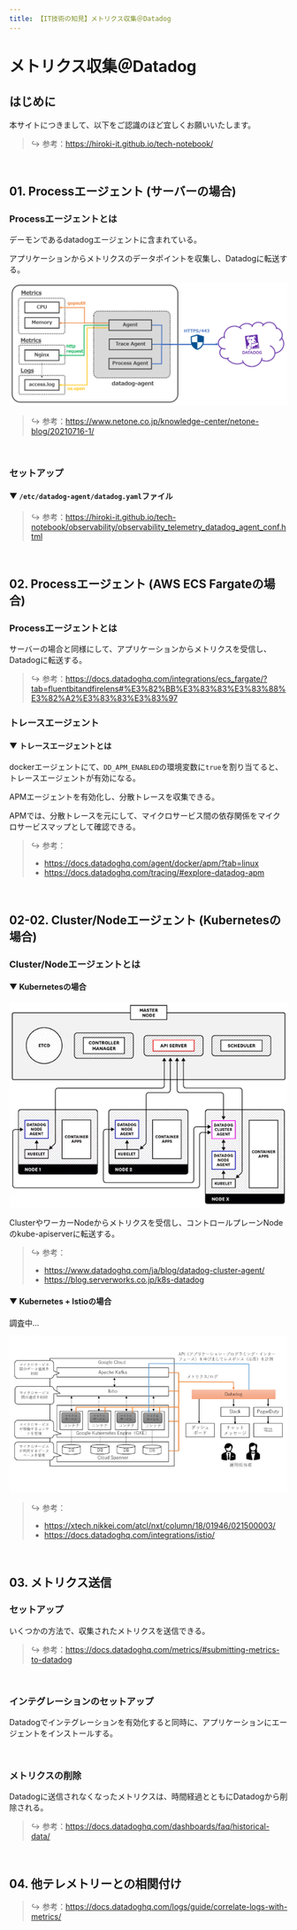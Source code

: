 ```yaml
---
title: 【IT技術の知見】メトリクス収集＠Datadog
---
```


# メトリクス収集＠Datadog

## はじめに

本サイトにつきまして、以下をご認識のほど宜しくお願いいたします。



> ↪️ 参考：https://hiroki-it.github.io/tech-notebook/

<br>

## 01. Processエージェント (サーバーの場合) 

### Processエージェントとは

デーモンであるdatadogエージェントに含まれている。

アプリケーションからメトリクスのデータポイントを収集し、Datadogに転送する。

![datadog-agent_on-server](https://raw.githubusercontent.com/hiroki-it/tech-notebook-images/master/images/datadog-agent_on-server.png)


> ↪️ 参考：https://www.netone.co.jp/knowledge-center/netone-blog/20210716-1/


<br>

### セットアップ

#### ▼ ```/etc/datadog-agent/datadog.yaml```ファイル

> ↪️ 参考：https://hiroki-it.github.io/tech-notebook/observability/observability_telemetry_datadog_agent_conf.html

<br>

## 02. Processエージェント (AWS ECS Fargateの場合) 

### Processエージェントとは

サーバーの場合と同様にして、アプリケーションからメトリクスを受信し、Datadogに転送する。



> ↪️ 参考：https://docs.datadoghq.com/integrations/ecs_fargate/?tab=fluentbitandfirelens#%E3%82%BB%E3%83%83%E3%83%88%E3%82%A2%E3%83%83%E3%83%97

### トレースエージェント

#### ▼ トレースエージェントとは

dockerエージェントにて、```DD_APM_ENABLED```の環境変数に```true```を割り当てると、トレースエージェントが有効になる。

APMエージェントを有効化し、分散トレースを収集できる。

APMでは、分散トレースを元にして、マイクロサービス間の依存関係をマイクロサービスマップとして確認できる。



> ↪️ 参考：
>
> - https://docs.datadoghq.com/agent/docker/apm/?tab=linux
> - https://docs.datadoghq.com/tracing/#explore-datadog-apm

<br>

## 02-02. Cluster/Nodeエージェント (Kubernetesの場合) 

### Cluster/Nodeエージェントとは

#### ▼ Kubernetesの場合

![datadog-agent_on_kubernetes](https://raw.githubusercontent.com/hiroki-it/tech-notebook-images/master/images/datadog-agent_on_kubernetes.png)

ClusterやワーカーNodeからメトリクスを受信し、コントロールプレーンNodeのkube-apiserverに転送する。

> ↪️ 参考：
>
> - https://www.datadoghq.com/ja/blog/datadog-cluster-agent/
> - https://blog.serverworks.co.jp/k8s-datadog

#### ▼ Kubernetes + Istioの場合

調査中...

![datadog-agent_on_kubernetes_istio](https://raw.githubusercontent.com/hiroki-it/tech-notebook-images/master/images/datadog-agent_on_kubernetes_istio.png)

> ↪️ 参考：
>
> - https://xtech.nikkei.com/atcl/nxt/column/18/01946/021500003/
> - https://docs.datadoghq.com/integrations/istio/

<br>

## 03. メトリクス送信

### セットアップ

いくつかの方法で、収集されたメトリクスを送信できる。



> ↪️ 参考：https://docs.datadoghq.com/metrics/#submitting-metrics-to-datadog

<br>

### インテグレーションのセットアップ

Datadogでインテグレーションを有効化すると同時に、アプリケーションにエージェントをインストールする。



<br>

### メトリクスの削除

Datadogに送信されなくなったメトリクスは、時間経過とともにDatadogから削除される。



> ↪️ 参考：https://docs.datadoghq.com/dashboards/faq/historical-data/

<br>

## 04. 他テレメトリーとの相関付け

> ↪️ 参考：https://docs.datadoghq.com/logs/guide/correlate-logs-with-metrics/

